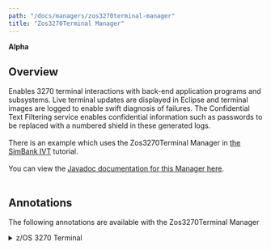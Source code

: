 ```yaml
---
path: "/docs/managers/zos3270terminal-manager"
title: "Zos3270Terminal Manager"
---
```


**Alpha**

## Overview
Enables 3270 terminal interactions with back-end application programs and subsystems. Live terminal updates are displayed in Eclipse and terminal images are logged to enable swift diagnosis of failures. The Confidential Text Filtering service enables confidential information such as passwords to be replaced with a numbered shield in these generated logs. <br><br> There is an example which uses the Zos3270Terminal Manager in <a href="https://galasa.dev/docs/running-simbank-tests/simbank-IVT">the SimBank IVT</a> tutorial. <br><br> You can view the <a href="https://javadoc.galasa.dev/dev/galasa/zos3270/package-summary.html">Javadoc documentation for this Manager here</a>. <br><br>

## Annotations

The following annotations are available with the Zos3270Terminal Manager
<details>
<summary>z/OS 3270 Terminal</summary>

| Annotation: | z/OS 3270 Terminal |
| --------------------------------------- | :------------------------------------- |
| Name: | @Zos3270Terminal |
| Description: | The <code>@Zos3270Terminal</code> annotation requests the z/OS 3270 Terminal Manager to provide a 3270 terminal associated with a z/OS image. |
| Attribute: `imageTag` |  The <code>imageTag</code> is used to identify the z/OS image. |
| Syntax: | @ZosImage(imageTag="A")<br> public IZosImage zosImageA;<br> @Zos3270Terminal(imageTag="A")<br> public ITerminal zosTerminalA;<br></code> |
| Notes: | The <code>ITerminal</code> interface has a number of methods to issue commands to the 3270 client. See <a href="https://javadoc.galasa.dev/dev/galasa/zos3270/ITerminal.html" target="_blank">ITerminal</a> to find out more. |

</details>
